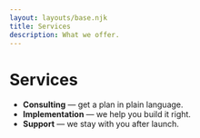 ```yaml
---
layout: layouts/base.njk
title: Services
description: What we offer.
---
```


# Services

- **Consulting** — get a plan in plain language.
- **Implementation** — we help you build it right.
- **Support** — we stay with you after launch.
